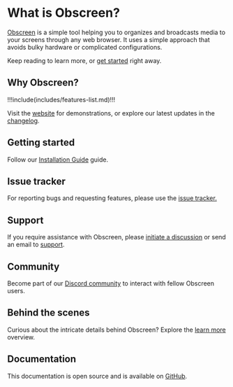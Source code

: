 # What is Obscreen?

[Obscreen](https://obscreen.io) is a simple tool helping you to organizes and broadcasts media to your screens through any web browser. It uses a simple approach that avoids bulky hardware or complicated configurations.

Keep reading to learn more, or [get started](./install) right away.

## Why Obscreen?

!!!include(includes/features-list.md)!!!

Visit the [website](https://obscreen.io) for demonstrations, or explore our latest updates in the [changelog](/releases).

## Getting started

Follow our [Installation Guide](./install) guide.

## Issue tracker

For reporting bugs and requesting features, please use the [issue tracker.](https://github.com/jr-k/obscreen/issues)

## Support

If you require assistance with Obscreen, please [initiate a discussion](https://github.com/jr-k/obscreen/issues/new/choose) or send an email to [support](mailto:hello@obscreen.io).

## Community

Become part of our [Discord community](https://discord.obscreen.io) to interact with fellow Obscreen users.

## Behind the scenes

Curious about the intricate details behind Obscreen? Explore the [learn more](./learn-more) overview.

## Documentation

This documentation is open source and is available on [GitHub](https://github.com/obscreen/documentation).